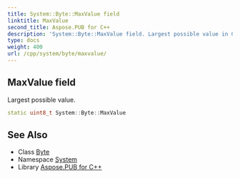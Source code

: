 ```yaml
---
title: System::Byte::MaxValue field
linktitle: MaxValue
second_title: Aspose.PUB for C++
description: 'System::Byte::MaxValue field. Largest possible value in C++.'
type: docs
weight: 400
url: /cpp/system/byte/maxvalue/
---
```

## MaxValue field


Largest possible value.

```cpp
static uint8_t System::Byte::MaxValue
```

## See Also

* Class [Byte](../)
* Namespace [System](../../)
* Library [Aspose.PUB for C++](../../../)
